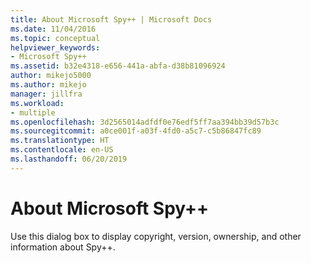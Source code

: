 ```yaml
---
title: About Microsoft Spy++ | Microsoft Docs
ms.date: 11/04/2016
ms.topic: conceptual
helpviewer_keywords:
- Microsoft Spy++
ms.assetid: b32e4318-e656-441a-abfa-d38b81096924
author: mikejo5000
ms.author: mikejo
manager: jillfra
ms.workload:
- multiple
ms.openlocfilehash: 3d2565014adfdf0e76edf5ff7aa394bb39d57b3c
ms.sourcegitcommit: a0ce001f-a03f-4fd0-a5c7-c5b86847fc89
ms.translationtype: HT
ms.contentlocale: en-US
ms.lasthandoff: 06/20/2019
---
```

# <a name="about-microsoft-spy"></a>About Microsoft Spy++
Use this dialog box to display copyright, version, ownership, and other information about Spy++.
